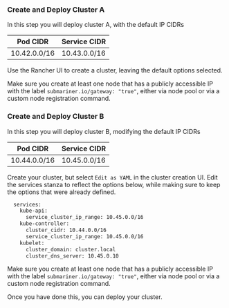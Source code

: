 ### Create and Deploy Cluster A

In this step you will deploy cluster A, with the default IP CIDRs

| Pod CIDR     | Service CIDR |
|--------------|--------------|
|10.42.0.0/16  |10.43.0.0/16  |

Use the Rancher UI to create a cluster, leaving the default options selected.

Make sure you create at least one node that has a publicly accessible IP with the label `submariner.io/gateway: "true"`, either via node pool or via a custom node registration command.

### Create and Deploy Cluster B

In this step you will deploy cluster B, modifying the default IP CIDRs

| Pod CIDR     | Service CIDR |
|--------------|--------------|
|10.44.0.0/16  |10.45.0.0/16  |

Create your cluster, but select `Edit as YAML` in the cluster creation UI. Edit the services stanza to reflect the options below, while making sure to keep the options that were already defined.

```bash
  services:
    kube-api:
      service_cluster_ip_range: 10.45.0.0/16
    kube-controller:
      cluster_cidr: 10.44.0.0/16
      service_cluster_ip_range: 10.45.0.0/16
    kubelet:
      cluster_domain: cluster.local
      cluster_dns_server: 10.45.0.10
```

Make sure you create at least one node that has a publicly accessible IP with the label `submariner.io/gateway: "true"`, either via node pool or via a custom node registration command.

Once you have done this, you can deploy your cluster.
